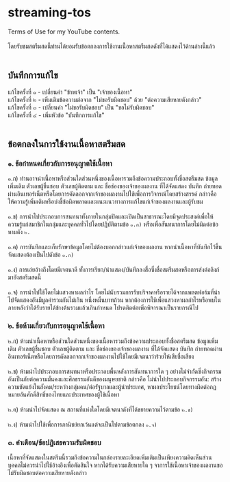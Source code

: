 # streaming-tos
Terms of Use for my YouTube contents.</br>
</br>
โดยรับชมสตรีมสดนี้ท่านได้ยอมรับข้อตกลงการใช้งานเนื้่อหาสตรีมสดดังที่ได้แสดงไว้ด้านล่างนี้แล้ว</br>
</br>
## บันทึกการแก้ไข
แก้ไขครั้งที่ ๑ - เปลี่ยนคำ "ข้าพเจ้า" เป็น "เจ้าของเนื้อหา"</br>
แก้ไขครั้งที่ ๒ - เพิ่มเติมข้อความต่อจาก "ไม่ขอรับผิดชอบ" ด้วย "ต่อความเสียหายดังกล่าว"</br>
แก้ไขครั้งที่ ๓ - เปลี่ยนคำ "ไม่ขอรับผิดชอบ" เป็น "ขอไม่รับผิดชอบ"</br>
แก้ไขครั้งที่ ๔ - เพิ่มหัวข้อ "บันทึกการแก้ไข"</br>
</br>
## ข้อตกลงในการใช้งานเนื้อหาสตรีมสด

### ๑. ข้อกำหนดเกี่ยวกับการอนุญาตใช้เนื้อหา
๑.ก) ท่านอาจนำเนื้อหาหรือส่วนใดส่วนหนึ่งของเนื้อหารวมถึงข้อความประกอบทั้งชื่อสตรีมสด ข้อมูลเพิ่มเติม ตัวเลขผู้ชื่นชอบ ตัวเลขผู้ติดตาม และ ชื่อช่องของเจ้าของผลงาน ที่ได้จัดแสดง บันทึก ถ่ายทอดผ่านอินเทอร์เน็ตหรือโดยการคัดลอกจากเจ้าของผลงานไปใช้เพื่อการวิจารณ์โดยสร้างสรรค์ กล่าวคือ ให้ความรู้เพิ่มเติมหรือบ่งชี้ข้อผิดพลาดและแนะแนวทางการแก้ไขแก่เจ้าของผลงานและผู้รับชม</br>
</br>
๑.ข) การนำไปประกอบการสนทนาทั้งภายในกลุ่มปิดและเปิดเป็นสาธารณะโดยมีจุดประสงค์เพื่อให้ความรู้แก่สมาชิกในกลุ่มและบุคคลทั่วไปโดยปฏิบัติตามข้อ `๑.ก)` หรือเพื่อสันทนาการโดยไม่ผิดต่อข้อหามดัง `๒.`</br>
</br>
๑.ค) การบันทึกและเก็บรักษาข้อมูลโดยไม่ต้องบอกกล่าวแก่เจ้าของผลงาน หากนำเนื้อหาที่บันทึกไว้ขึ้นจัดแสดงต้องเป็นไปดังข้อ `๑.ก)`</br>
</br>
๑.ง) การเอ่ยอ้างถึงโดยมีเจตนาดี ทั้งการเรียก/นำแสดง/บันทึกลงสื่อซึ่งชื่อสตรีมสดหรือการส่งต่อลิงก์มายังสตรีมสดนี้</br>
</br>
๑.จ) การนำไปใช้โดยไม่แสวงหาผลกำไร โดยไม่นับรวมการรับบริจาคหรือรายได้จากแพลตฟอร์มที่นำไปจัดแสดงอันมีมูลค่ารวมกันไม่เกิน หนึ่งหมื่นบาทถ้วน หากต้องการใช้เพื่อแสวงหาผลกำไรหรือพบในภายหลังว่าได้รับรายได้ข้างต้นรวมแล้วเกินกำหนด โปรดติดต่อเพิ่อพิจารณาเป็นรายกรณีไป</br>

### ๒. ข้อห้ามเกี่ยวกับการอนุญาตใช้เนื้อหา
๒.ก) ห้ามนำเนื้อหาหรือส่วนใดส่วนหนึ่งของเนื้อหารวมถึงข้อความประกอบทั้งชื่อสตรีมสด ข้อมูลเพิ่มเติม ตัวเลขผู้ชื่นชอบ ตัวเลขผู้ติดตาม และ ชื่อช่องของเจ้าของผลงาน ที่ได้จัดแสดง บันทึก ถ่ายทอดผ่านอินเทอร์เน็ตหรือโดยการคัดลอกจากเจ้าของผลงานไปใช้โดยมีเจตนาว่าร้ายให้เสียชื่อเสียง</br>
</br>
๒.ข) ห้ามนำไปประกอบการสนทนาหรือประกอบพื้นหลังการสันทนาการใด ๆ อย่างไม่จำกัดซึ่งกิจกรรมอันเป็นภัยต่อความมั่นคงและศีลธรรมอันดีของมนุษยชาติ กล่าวคือ ไม่นำไปประกอบกิจกรรมอัน: สร้างความขัดแย้งในสังคม/ระหว่างกลุ่มคน/ต่อรัฐบาลและผู้นำประเทศ, หาผลประโยชน์โดยทางผิดต่อกฏหมายอันศักดิ์สิทธิ์ของไทยและประเทศของผู้ใช้เนื้อหา</br>
</br>
๒.ค) ห้ามนำไปจัดแสดง ณ สถานที่แห่งใดโดยมีเจตนาดังที่ได้ขยายความไว้ตามข้อ `๒.ข)`</br>
</br>
๒.ง) ห้ามนำไปใช้เพื่อการภานิชย์ยกเว้นแต่จะเป็นไปตามข้อตกลง `๑.จ)`</br>

### ๓. คำเตือน/ข้อปฏิเสธความรับผิดชอบ
เนื้อหาที่จัดแสดงในสตรีมนี้รวมถึงข้อความในกล่องรายละเอียดเพิ่มเติมเป็นเพียงความคิดเห็นส่วนบุคคลไม่ควรนำไปใช้อ้างอิงเพื่อตัดสินใจ หากได้รับความเสียหายใด ๆ จาการใช้เนื้อหาเจ้าของผลงานขอไม่รับผิดชอบต่อความเสียหายดังกล่าว</br>
</br>
